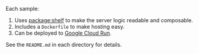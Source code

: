 Each sample:

1. Uses [package:shelf](https://pub.dev/packages/shelf) to make the server logic
   readable and composable.
2. Includes a `Dockerfile` to make hosting easy.
3. Can be deployed to [Google Cloud Run](https://cloud.google.com/run).

See the `README.md` in each directory for details.
